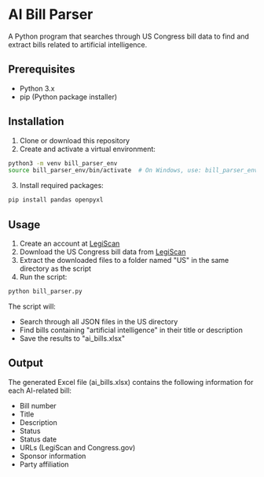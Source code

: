 # AI Bill Parser

A Python program that searches through US Congress bill data to find and extract bills related to artificial intelligence.

## Prerequisites

- Python 3.x
- pip (Python package installer)

## Installation

1. Clone or download this repository
2. Create and activate a virtual environment:
```bash
python3 -m venv bill_parser_env
source bill_parser_env/bin/activate  # On Windows, use: bill_parser_env\Scripts\activate
```

3. Install required packages:
```bash
pip install pandas openpyxl
```

## Usage

1. Create an account at [LegiScan](https://legiscan.com/US/datasets)
2. Download the US Congress bill data from [LegiScan](https://legiscan.com/US/datasets)
3. Extract the downloaded files to a folder named "US" in the same directory as the script
4. Run the script:
```bash
python bill_parser.py
```

The script will:
- Search through all JSON files in the US directory
- Find bills containing "artificial intelligence" in their title or description
- Save the results to "ai_bills.xlsx"

## Output

The generated Excel file (ai_bills.xlsx) contains the following information for each AI-related bill:
- Bill number
- Title
- Description
- Status
- Status date
- URLs (LegiScan and Congress.gov)
- Sponsor information
- Party affiliation



